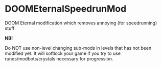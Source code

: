 # DOOMEternalSpeedrunMod
DOOM Eternal modification which removes annoying (for speedrunning) stuff

**NB!**

Do NOT use non-level changing sub-mods in levels that has not been modified yet. It will softlock your game if you try to use runes/modbots/crystals necessary for progression.
